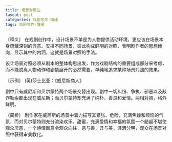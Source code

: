 ```yaml
---
title: 场景对照法
layout: post
categories: 戏剧写作-情绪
tags: 戏剧写作-情绪
---
```


〔释义〕 在戏剧创作中，设计场景不单是为人物提供活动环境，更应该在场景本身蕴藏深刻的含意。安排不同场景，彼此构成鲜明的对照，表明剧作者的思想倾向，显示其中的内涵，这就是场景对照的手法。

设计场景对照必须从剧本的整体构思出发，作为戏剧结构的重要组成部分来考虑，而不能脱离人物动作和剧情展开的必然需要，单纯地追求某种场景对照的效果。

〔示例〕 (英)莎士比亚：《威尼斯商人》

剧中只有威尼斯和贝尔蒙特两个场景交替出现。剧中一切纠纷、争执、邪恶以及敲诈勒索都出现在威尼斯；而贝尔蒙特却充满了纯朴、善良和爱情。两相对照，格外鲜明。

〔简析〕 剧作家在威尼斯的场景中着力描写其紧张、危险，充满焦躁和烦恼的气氛，而对贝尔蒙特则充分渲染欢乐、甜蜜，充满爱情和幸福的氛围一个龉龊不堪使观众厌恶，一个诗情画意令观众向往，恶与善，丑与美，泾渭分明，观众在场景对照中获得审美教化。 